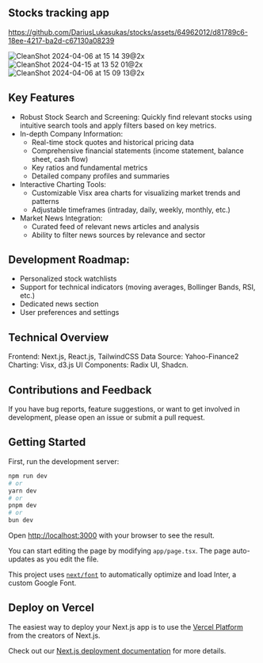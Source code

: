 ## Stocks tracking app

https://github.com/DariusLukasukas/stocks/assets/64962012/d81789c6-18ee-4217-ba2d-c67130a08239

![CleanShot 2024-04-06 at 15 14 39@2x](https://github.com/DariusLukasukas/stocks/assets/64962012/336da93c-4c09-4b9c-8af1-96618c02e482)
![CleanShot 2024-04-15 at 13 52 01@2x](https://github.com/DariusLukasukas/stocks/assets/64962012/c2d75cdd-f1bd-40f7-bbeb-1d8c12ccc4e7)
![CleanShot 2024-04-06 at 15 09 13@2x](https://github.com/DariusLukasukas/stocks/assets/64962012/28548d68-6066-4c5b-9cd3-476aadf41108)

## Key Features

- Robust Stock Search and Screening: Quickly find relevant stocks using intuitive search tools and apply filters based on key metrics.
- In-depth Company Information:
  - Real-time stock quotes and historical pricing data
  - Comprehensive financial statements (income statement, balance sheet, cash flow)
  - Key ratios and fundamental metrics
  - Detailed company profiles and summaries
- Interactive Charting Tools:
  - Customizable Visx area charts for visualizing market trends and patterns
  - Adjustable timeframes (intraday, daily, weekly, monthly, etc.)
- Market News Integration:
  - Curated feed of relevant news articles and analysis
  - Ability to filter news sources by relevance and sector

## Development Roadmap:

- Personalized stock watchlists
- Support for technical indicators (moving averages, Bollinger Bands, RSI, etc.)
- Dedicated news section
- User preferences and settings

## Technical Overview

Frontend: Next.js, React.js, TailwindCSS
Data Source: Yahoo-Finance2
Charting: Visx, d3.js
UI Components: Radix UI, Shadcn.

## Contributions and Feedback

If you have bug reports, feature suggestions, or want to get involved in development, please open an issue or submit a pull request.

## Getting Started

First, run the development server:

```bash
npm run dev
# or
yarn dev
# or
pnpm dev
# or
bun dev
```

Open [http://localhost:3000](http://localhost:3000) with your browser to see the result.

You can start editing the page by modifying `app/page.tsx`. The page auto-updates as you edit the file.

This project uses [`next/font`](https://nextjs.org/docs/basic-features/font-optimization) to automatically optimize and load Inter, a custom Google Font.


## Deploy on Vercel

The easiest way to deploy your Next.js app is to use the [Vercel Platform](https://vercel.com/new?utm_medium=default-template&filter=next.js&utm_source=create-next-app&utm_campaign=create-next-app-readme) from the creators of Next.js.

Check out our [Next.js deployment documentation](https://nextjs.org/docs/deployment) for more details.
